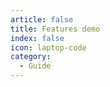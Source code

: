```yaml
---
article: false
title: Features demo
index: false
icon: laptop-code
category:
  - Guide
---
```


<Catalog />
